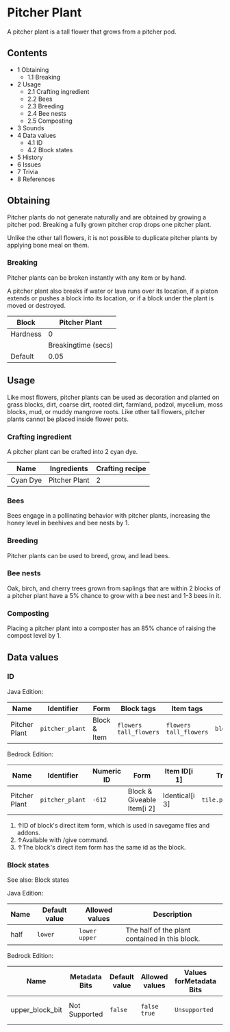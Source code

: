 # Pitcher Plant
A pitcher plant is a tall flower that grows from a pitcher pod.

## Contents
- 1 Obtaining
	- 1.1 Breaking
- 2 Usage
	- 2.1 Crafting ingredient
	- 2.2 Bees
	- 2.3 Breeding
	- 2.4 Bee nests
	- 2.5 Composting
- 3 Sounds
- 4 Data values
	- 4.1 ID
	- 4.2 Block states
- 5 History
- 6 Issues
- 7 Trivia
- 8 References

## Obtaining
Pitcher plants do not generate naturally and are obtained by growing a pitcher pod. Breaking a fully grown pitcher crop drops one pitcher plant. 

Unlike the other tall flowers, it is not possible to duplicate pitcher plants by applying bone meal on them.

### Breaking
Pitcher plants can be broken instantly with any item or by hand.

A pitcher plant also breaks if water or lava runs over its location, if a piston extends or pushes a block into its location, or if a block under the plant is moved or destroyed.

| Block    | Pitcher Plant       |
|----------|---------------------|
| Hardness | 0                   |
|          | Breakingtime (secs) |
| Default  | 0.05                |

## Usage
Like most flowers, pitcher plants can be used as decoration and planted on grass blocks, dirt, coarse dirt, rooted dirt, farmland, podzol, mycelium, moss blocks, mud, or muddy mangrove roots. Like other tall flowers, pitcher plants cannot be placed inside flower pots.

### Crafting ingredient
A pitcher plant can be crafted into 2 cyan dye.

| Name     | Ingredients   | Crafting recipe |
|----------|---------------|-----------------|
| Cyan Dye | Pitcher Plant | 2               |

### Bees
Bees engage in a pollinating behavior with pitcher plants, increasing the honey level in beehives and bee nests by 1.

### Breeding
Pitcher plants can be used to breed, grow, and lead bees.

### Bee nests
Oak, birch, and cherry trees grown from saplings that are within 2 blocks of a pitcher plant have a 5% chance to grow with a bee nest and 1-3 bees in it.

### Composting
Placing a pitcher plant into a composter has an 85% chance of raising the compost level by 1.

## Data values
### ID
Java Edition:

| Name          | Identifier      | Form         | Block tags                   | Item tags                    | Translation key                 |
|---------------|-----------------|--------------|------------------------------|------------------------------|---------------------------------|
| Pitcher Plant | `pitcher_plant` | Block & Item | `flowers`<br/>`tall_flowers` | `flowers`<br/>`tall_flowers` | `block.minecraft.pitcher_plant` |

Bedrock Edition:

| Name          | Identifier      | Numeric ID | Form                       | Item ID[i 1]   | Translation key           |
|---------------|-----------------|------------|----------------------------|----------------|---------------------------|
| Pitcher Plant | `pitcher_plant` | `-612`     | Block & Giveable Item[i 2] | Identical[i 3] | `tile.pitcher_plant.name` |

1. ↑ID of block's direct item form, which is used in savegame files and addons.
2. ↑Available with /give command.
3. ↑The block's direct item form has the same id as the block.

### Block states
See also: Block states

Java Edition:

| Name | Default value | Allowed values      | Description                                    |
|------|---------------|---------------------|------------------------------------------------|
| half | `lower`       | `lower`<br/>`upper` | The half of the plant contained in this block. |

Bedrock Edition:

| Name            | Metadata Bits | Default value | Allowed values     | Values forMetadata Bits | Description                           |
|-----------------|---------------|---------------|--------------------|-------------------------|---------------------------------------|
| upper_block_bit | Not Supported | `false`       | `false`<br/>`true` | `Unsupported`           | If it is the upper half of the plant. |





